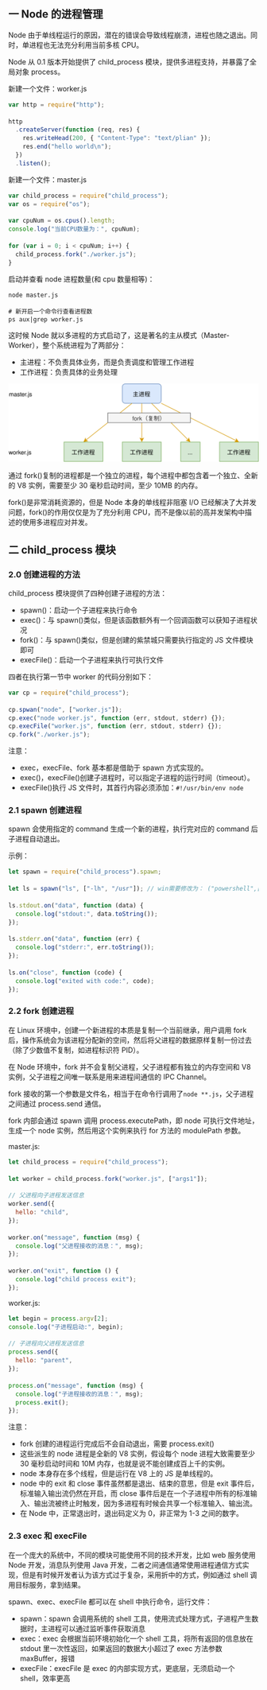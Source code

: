 ## 一 Node 的进程管理

Node 由于单线程运行的原因，潜在的错误会导致线程崩溃，进程也随之退出。同时，单进程也无法充分利用当前多核 CPU。

Node 从 0.1 版本开始提供了 child_process 模块，提供多进程支持，并暴露了全局对象 process。

新建一个文件：worker.js

```js
var http = require("http");

http
  .createServer(function (req, res) {
    res.writeHead(200, { "Content-Type": "text/plian" });
    res.end("hello world\n");
  })
  .listen();
```

新建一个文件：master.js

```js
var child_process = require("child_process");
var os = require("os");

var cpuNum = os.cpus().length;
console.log("当前CPU数量为：", cpuNum);

for (var i = 0; i < cpuNum; i++) {
  child_process.fork("./worker.js");
}
```

启动并查看 node 进程数量(和 cpu 数量相等)：

```
node master.js

# 新开启一个命令行查看进程数
ps aux|grep worker.js
```

这时候 Node 就以多进程的方式启动了，这是著名的主从模式（Master-Worker），整个系统进程为了两部分：

- 主进程：不负责具体业务，而是负责调度和管理工作进程
- 工作进程：负责具体的业务处理

![](../../images/node/process-01.svg)

通过 fork()复制的进程都是一个独立的进程，每个进程中都包含着一个独立、全新的 V8 实例，需要至少 30 毫秒启动时间，至少 10MB 的内存。

fork()是非常消耗资源的，但是 Node 本身的单线程非阻塞 I/O 已经解决了大并发问题，fork()的作用仅仅是为了充分利用 CPU，而不是像以前的高并发架构中描述的使用多进程应对并发。

## 二 child_process 模块

### 2.0 创建进程的方法

child_process 模块提供了四种创建子进程的方法：

- spawn()：启动一个子进程来执行命令
- exec()：与 spawn()类似，但是该函数额外有一个回调函数可以获知子进程状况
- fork()：与 spawn()类似，但是创建的紫禁城只需要执行指定的 JS 文件模块即可
- execFile()：启动一个子进程来执行可执行文件

四者在执行第一节中 worker 的代码分别如下：

```js
var cp = require("child_process");

cp.spwan("node", ["worker.js"]);
cp.exec("node worker.js", function (err, stdout, stderr) {});
cp.execFile("worker.js", function (err, stdout, stderr) {});
cp.fork("./worker.js");
```

注意：

- exec，execFile、fork 基本都是借助于 spawn 方式实现的。
- exec()，execFile()创建子进程时，可以指定子进程的运行时间（timeout）。
- execFile()执行 JS 文件时，其首行内容必须添加：`#!/usr/bin/env node`

### 2.1 spawn 创建进程

spawn 会使用指定的 command 生成一个新的进程，执行完对应的 command 后子进程自动退出。

示例：

```js
let spawn = require("child_process").spawn;

let ls = spawn("ls", ["-lh", "/usr"]); // win需要修改为： ("powershell",["dir"])

ls.stdout.on("data", function (data) {
  console.log("stdout:", data.toString());
});

ls.stderr.on("data", function (err) {
  console.log("stderr:", err.toString());
});

ls.on("close", function (code) {
  console.log("exited with code:", code);
});
```

### 2.2 fork 创建进程

在 Linux 环境中，创建一个新进程的本质是复制一个当前继承，用户调用 fork 后，操作系统会为该进程分配新的空间，然后将父进程的数据原样复制一份过去（除了少数值不复制，如进程标识符 PID）。

在 Node 环境中，fork 并不会复制父进程，父子进程都有独立的内存空间和 V8 实例，父子进程之间唯一联系是用来进程间通信的 IPC Channel。

fork 接收的第一个参数是文件名，相当于在命令行调用了`node **.js`，父子进程之间通过 process.send 通信。

fork 内部会通过 spawn 调用 process.executePath，即 node 可执行文件地址，生成一个 node 实例，然后用这个实例来执行 for 方法的 modulePath 参数。

master.js:

```js
let child_process = require("child_process");

let worker = child_process.fork("worker.js", ["args1"]);

// 父进程向子进程发送信息
worker.send({
  hello: "child",
});

worker.on("message", function (msg) {
  console.log("父进程接收的消息：", msg);
});

worker.on("exit", function () {
  console.log("child process exit");
});
```

worker.js:

```js
let begin = process.argv[2];
console.log("子进程启动:", begin);

// 子进程向父进程发送信息
process.send({
  hello: "parent",
});

process.on("message", function (msg) {
  console.log("子进程接收的消息：", msg);
  process.exit();
});
```

注意：

- fork 创建的进程运行完成后不会自动退出，需要 process.exit()
- 这些派生的 node 进程是全新的 V8 实例，假设每个 node 进程大致需要至少 30 毫秒启动时间和 10M 内存，也就是说不能创建成百上千的实例。
- node 本身存在多个线程，但是运行在 V8 上的 JS 是单线程的。
- node 中的 exit 和 close 事件虽然都是退出、结束的意思，但是 exit 事件后，标准输入输出流仍然在开启，而 close 事件后是在一个子进程中所有的标准输入、输出流被终止时触发，因为多进程有时候会共享一个标准输入、输出流。
- 在 Node 中，正常退出时，退出码定义为 0，非正常为 1-3 之间的数字。

### 2.3 exec 和 execFile

在一个庞大的系统中，不同的模块可能使用不同的技术开发，比如 web 服务使用 Node 开发，消息队列使用 Java 开发，二者之间通信通常使用进程通信方式实现，但是有时候开发者认为该方式过于复杂，采用折中的方式，例如通过 shell 调用目标服务，拿到结果。

spawn、exec、execFile 都可以在 shell 中执行命令，运行文件：

- spawn：spawn 会调用系统的 shell 工具，使用流式处理方式，子进程产生数据时，主进程可以通过监听事件获取消息
- exec：exec 会根据当前环境初始化一个 shell 工具，将所有返回的信息放在 stdout 里一次性返回，如果返回的数据大小超过了 exec 方法参数 maxBuffer，报错
- execFile：execFile 是 exec 的内部实现方式，更底层，无须启动一个 shell，效率更高

